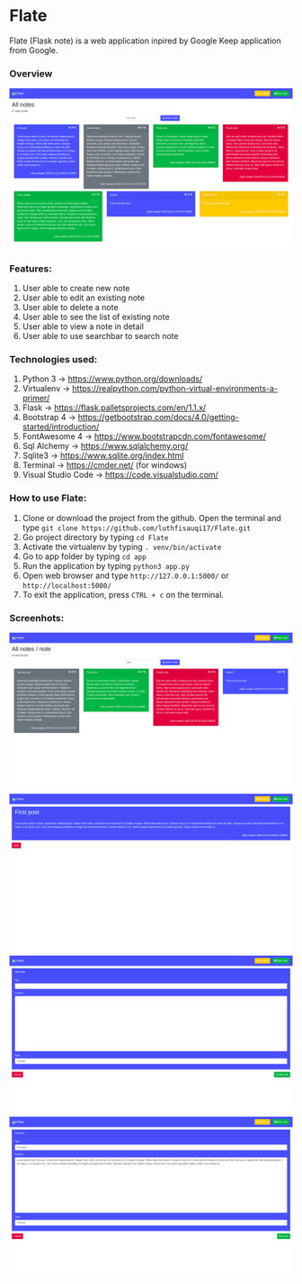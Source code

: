 # Flate

Flate (Flask note) is a web application inpired by Google Keep application from Google.

### Overview
![FlateScreenshot1](/screenshots/flate1.png)

### Features:
1. User able to create new note
2. User able to edit an existing note
3. User able to delete a note
4. User able to see the list of existing note
5. User able to view a note in detail
6. User able to use searchbar to search note

### Technologies used:
1. Python 3 -> https://www.python.org/downloads/
2. Virtualenv -> https://realpython.com/python-virtual-environments-a-primer/
3. Flask -> https://flask.palletsprojects.com/en/1.1.x/
4. Bootstrap 4 -> https://getbootstrap.com/docs/4.0/getting-started/introduction/
5. FontAwesome 4 -> https://www.bootstrapcdn.com/fontawesome/
6. Sql Alchemy -> https://www.sqlalchemy.org/
7. Sqlite3 -> https://www.sqlite.org/index.html
8. Terminal -> https://cmder.net/ (for windows)
9. Visual Studio Code -> https://code.visualstudio.com/

### How to use Flate:
1. Clone or download the project from the github. Open the terminal and type `git clone https://github.com/luthfisauqi17/Flate.git`
2. Go project directory by typing `cd Flate`
3. Activate the virtualenv by typing `. venv/bin/activate`
4. Go to app folder by typing `cd app`
5. Run the application by typing `python3 app.py`
6. Open web browser and type `http://127.0.0.1:5000/` or `http://localhost:5000/`
7. To exit the application, press `CTRL + c` on the terminal.

### Screenhots:
![FlateScreenshot2](/screenshots/flate2.png)
![FlateScreenshot3](/screenshots/flate3.png)
![FlateScreenshot4](/screenshots/flate4.png)
![FlateScreenshot5](/screenshots/flate5.png)
